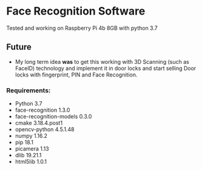 # Face Recognition Software
Tested and working on Raspberry Pi 4b 8GB with python 3.7

## Future

- My long term idea  __was__ to get this working with 3D Scanning (such as FaceID) technology and implement it in door locks and start selling Door locks with fingerprint, PIN and Face Recognition. 


### Requirements:

- Python 3.7
- face-recognition 1.3.0
- face-recognition-models 0.3.0
- cmake 3.18.4.post1
- opencv-python 4.5.1.48
- numpy 1.16.2
- pip 18.1
- picamera 1.13
- dlib 19.21.1
- html5lib 1.0.1

